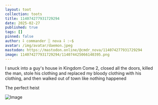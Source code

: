```yaml
---
layout: toot
collection: toots
title: 114074277931729294
date: 2025-02-27
published: true
tags: []
pinned: false
author: ⸸ commander ░ nova ⸸ :~$
avatar: /img/avatar/daemon.jpeg
mastodon: https://mastodon.online/@cmdr_nova/114074277931729294
image: 114074277931729294/114074425066140395.png
---
```


I snuck into a guy's house in Kingdom Come 2, closed all the doors, killed the man, stole his clothing and replaced my bloody clothing with his clothing, and then walked out of town like nothing happened

The perfect heist

<img src="/toots/114074277931729294/114074425066140395.png" alt="Image">
